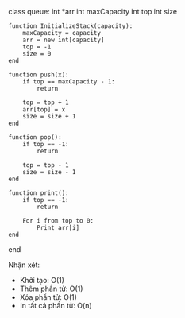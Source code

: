 class queue:
    int *arr
    int maxCapacity
    int top
    int size


    function InitializeStack(capacity):
        maxCapacity = capacity
        arr = new int[capacity]
        top = -1
        size = 0
    end

    function push(x):
        if top == maxCapacity - 1:
            return

        top = top + 1
        arr[top] = x
        size = size + 1
    end

    function pop():
        if top == -1:
            return

        top = top - 1
        size = size - 1
    end

    function print():
        if top == -1:
            return

        For i from top to 0:
            Print arr[i]
    end
end

Nhận xét:
- Khởi tạo: O(1)
- Thêm phần tử: O(1)
- Xóa phần tử: O(1)
- In tất cả phần tử: O(n)
